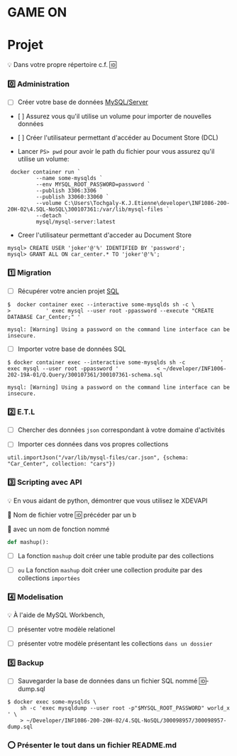 # GAME ON 

# Projet

:bulb: Dans votre propre répertoire c.f. :id:

### :zero: Administration 

- [ ] Créer votre base de données [MySQL/Server](../3.ETL/.docs/MySQLDS.md)

- [ ] Assurez vous qu'il utilise un volume pour importer de nouvelles données


- [ ] Créer l'utilisateur permettant d'accéder au Document Store (DCL)


* Lancer `PS> pwd` pour avoir le path du fichier pour vous assurez qu'il utilise un volume: 

```
 docker container run `
         --name some-mysqlds `
         --env MYSQL_ROOT_PASSWORD=password `
         --publish 3306:3306 `
         --publish 33060:33060 `
         --volume C:\Users\Tochgaly-K.J.Etienne\developer\INF1086-200-20H-02\4.SQL-NoSQL\300107361:/var/lib/mysql-files `
         --detach `
         mysql/mysql-server:latest
```

* Creer l'utilisateur permettant d'acceder au Document Store

```
mysql> CREATE USER 'joker'@'%' IDENTIFIED BY 'password';
mysql> GRANT ALL ON car_center.* TO 'joker'@'%';
```

### :one: Migration

- [ ] Récupérer votre ancien projet [SQL](https://github.com/CollegeBoreal/INF1006-202-19A-01/tree/master/4.DML)
```
$  docker container exec --interactive some-mysqlds sh -c \
>           ' exec mysql --user root -ppassword --execute "CREATE DATABASE Car_Center;" '

mysql: [Warning] Using a password on the command line interface can be insecure.
```

- [ ] Importer votre base de données SQL
 ```
$ docker container exec --interactive some-mysqlds sh -c           ' exec mysql --user root -ppassword '            < ~/developer/INF1006-202-19A-01/Q.Query/300107361/300107361-schema.sql

mysql: [Warning] Using a password on the command line interface can be insecure.
```
### :two: E.T.L

- [ ] Chercher des données `json` correspondant à votre domaine d'activités


- [ ] Importer ces données dans vos propres collections
```
util.importJson("/var/lib/mysql-files/car.json", {schema: "Car_Center", collection: "cars"})
```

### :three: Scripting avec API

:bulb: En vous aidant de python, démontrer que vous utilisez le XDEVAPI

:pushpin: Nom de fichier votre :id: précéder par un b

:pushpin: avec un nom de fonction nommé

```python
def mashup():

```


- [ ] La fonction `mashup` doit créer une table produite par des collections


- [ ] ` ou ` La fonction `mashup` doit créer une collection produite par des collections `importées `


### :four: Modelisation

:bulb: À l'aide de MySQL Workbench,

- [ ] présenter votre modèle relationel


- [ ] présenter votre modèle présentant les collections `dans un dossier`



### :five: Backup

- [ ] Sauvegarder la base de données dans un fichier SQL nommé :id:-dump.sql

```
$ docker exec some-mysqlds \
    sh -c 'exec mysqldump --user root -p"$MYSQL_ROOT_PASSWORD" world_x ' \
    > ~/Developer/INF1086-200-20H-02/4.SQL-NoSQL/300098957/300098957-dump.sql
```

### :o: Présenter le tout dans un fichier README.md
